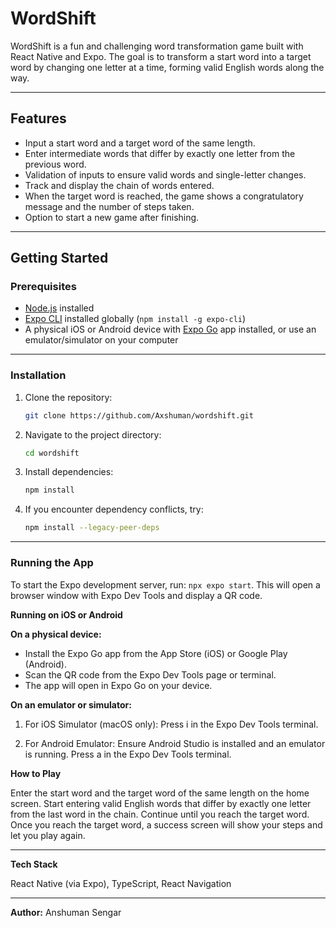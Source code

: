 # WordShift

WordShift is a fun and challenging word transformation game built with React Native and Expo. The goal is to transform a start word into a target word by changing one letter at a time, forming valid English words along the way.

---

## Features

- Input a start word and a target word of the same length.
- Enter intermediate words that differ by exactly one letter from the previous word.
- Validation of inputs to ensure valid words and single-letter changes.
- Track and display the chain of words entered.
- When the target word is reached, the game shows a congratulatory message and the number of steps taken.
- Option to start a new game after finishing.

---

## Getting Started

### Prerequisites

- [Node.js](https://nodejs.org/) installed
- [Expo CLI](https://docs.expo.dev/workflow/expo-cli/) installed globally (`npm install -g expo-cli`)
- A physical iOS or Android device with [Expo Go](https://expo.dev/client) app installed, or use an emulator/simulator on your computer

---

### Installation

1. Clone the repository:
   ```bash
   git clone https://github.com/Axshuman/wordshift.git
2. Navigate to the project directory:
   ```bash
   cd wordshift
3. Install dependencies:
   ```bash
   npm install
4. If you encounter dependency conflicts, try:
    ```bash
   npm install --legacy-peer-deps

---

### Running the App
To start the Expo development server, run:
   `npx expo start`.
 This will open a browser window with Expo Dev Tools and display a QR code.

**Running on iOS or Android**

**On a physical device:**
- Install the Expo Go app from the App Store (iOS) or Google Play (Android).
- Scan the QR code from the Expo Dev Tools page or terminal.
- The app will open in Expo Go on your device.

**On an emulator or simulator:**

1. For iOS Simulator (macOS only):
   Press i in the Expo Dev Tools terminal.

2. For Android Emulator:
   Ensure Android Studio is installed and an emulator is running.
   Press a in the Expo Dev Tools terminal.

**How to Play**

Enter the start word and the target word of the same length on the home screen.
Start entering valid English words that differ by exactly one letter from the last word in the chain.
Continue until you reach the target word.
Once you reach the target word, a success screen will show your steps and let you play again.

---

**Tech Stack**

React Native (via Expo), TypeScript, React Navigation

---

**Author:**
 Anshuman Sengar

